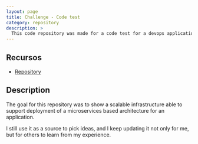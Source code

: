 ```yaml
---
layout: page
title: Challenge - Code test
category: repository
description: >
  This code repository was made for a code test for a devops application.
---
```


## Recursos

* [Repository](https://github.com/jmoratilla/devops-challenge.git)

## Description

The goal for this repository was to show a scalable infrastructure able to
 support deployment of a microservices based architecture for an application.

I still use it as a source to pick ideas, and I keep updating it not only
 for me, but for others to learn from my experience.

